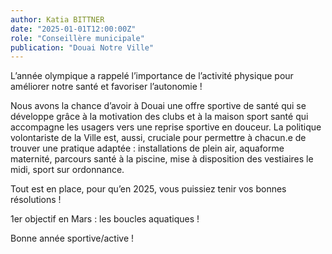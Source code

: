 ```yaml
---
author: Katia BITTNER
date: "2025-01-01T12:00:00Z"
role: "Conseillère municipale"
publication: "Douai Notre Ville"
---
```


L’année olympique a rappelé l’importance de l’activité physique pour améliorer notre santé et favoriser l’autonomie !

Nous avons la chance d’avoir à Douai une offre sportive de santé qui se développe grâce à la motivation des clubs et à la maison sport santé qui accompagne les usagers vers une reprise sportive en douceur. La politique volontariste de la Ville est, aussi, cruciale pour permettre à chacun.e de trouver une pratique adaptée : installations de plein air, aquaforme maternité, parcours santé à la piscine, mise à disposition des vestiaires le midi, sport sur ordonnance.

Tout est en place, pour qu’en 2025, vous puissiez tenir vos bonnes résolutions !

1er objectif en Mars : les boucles aquatiques !

Bonne année sportive/active !
